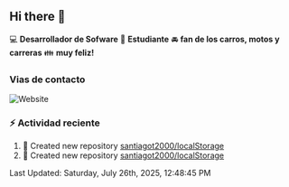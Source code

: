 ## Hi there 👋

:computer: **Desarrollador de Sofware**
:pencil: **Estudiante**
:oncoming_automobile: **fan de los carros, motos y carreras**
:family: **muy feliz!**

### Vias de contacto
![Website](https://img.shields.io/website?url=https%3A%2F%2Fgithub.com%2Fsantiagot2000)

### :zap: Actividad reciente
<!--RECENT_ACTIVITY:start-->
1. 📔 Created new repository [santiagot2000/localStorage](https://github.com/santiagot2000/localStorage)<br>
2. 📔 Created new repository [santiagot2000/localStorage](https://github.com/santiagot2000/localStorage)<br>
<!--RECENT_ACTIVITY:end-->
<!--RECENT_ACTIVITY:last_update-->
Last Updated: Saturday, July 26th, 2025, 12:48:45 PM
<!--RECENT_ACTIVITY:last_update_end-->
